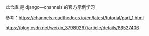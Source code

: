 此仓库 是 django—channels 的官方示例学习


参考：https://channels.readthedocs.io/en/latest/tutorial/part_1.html

https://blog.csdn.net/weixin_37989267/article/details/86527406

